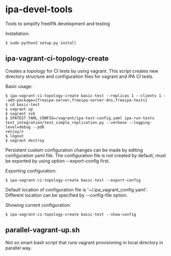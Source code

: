 # ipa-devel-tools
Tools to simplify freeIPA development and testing

Installation:
```
$ sudo python3 setup.py install
```

## ipa-vagrant-ci-topology-create
Creates a topology for CI tests by using vagrant.
This script creates new directory structure and configuration files for vagrant and IPA CI tests.

Basic usage:

```
$ ipa-vagrant-ci-topology-create basic-test --replicas 1 --clients 1 --add-package={freeipa-server,freeipa-server-dns,freeipa-tests}
$ cd basic-test
$ vagrant up
$ vagrant ssh
$ IPATEST_YAML_CONFIG=/vagrant/ipa-test-config.yaml ipa-run-tests test_integration/test_simple_replication.py --verbose --logging-level=debug --pdb
<enjoy/>
$ logout
$ vagrant destroy
```

Persistent custom configuration changes can be made by editing configuration yaml file. The configuration file is not created by default, must be exported by using option --export-config first.

Exporting configuration:
```
$ ipa-vagrant-ci-topology-create basic-test --export-config
```
Default location of configuration file  is '~/.ipa\_vagrant\_config.yaml'. Different location can be specified by --config-file option.


Showing current configuration:
```
$ ipa-vagrant-ci-topology-create basic-test --show-config
```


## parallel-vagrant-up.sh
Not so smart bash script that runs vagrant provisioning in local directory in parallel way.
